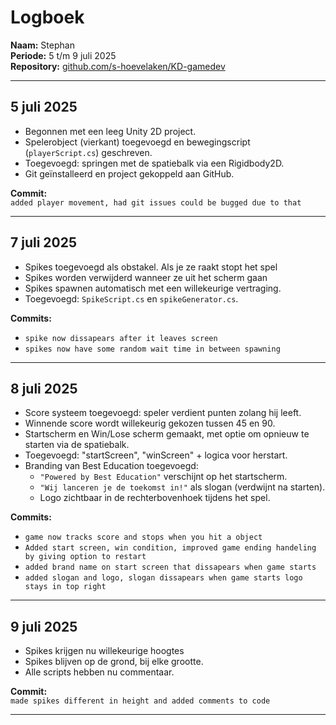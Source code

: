# Logboek 

**Naam:** Stephan  
**Periode:** 5 t/m 9 juli 2025  
**Repository:** [github.com/s-hoevelaken/KD-gamedev](https://github.com/s-hoevelaken/KD-gamedev)

---

## 5 juli 2025

- Begonnen met een leeg Unity 2D project.
- Spelerobject (vierkant) toegevoegd en bewegingscript (`playerScript.cs`) geschreven.
- Toegevoegd: springen met de spatiebalk via een Rigidbody2D.
- Git geïnstalleerd en project gekoppeld aan GitHub.

**Commit:**  
`added player movement, had git issues could be bugged due to that`

---

## 7 juli 2025

- Spikes toegevoegd als obstakel. Als je ze raakt stopt het spel
- Spikes worden verwijderd wanneer ze uit het scherm gaan 
- Spikes spawnen automatisch met een willekeurige vertraging.
- Toegevoegd: `SpikeScript.cs` en `spikeGenerator.cs`.

**Commits:**  
- `spike now dissapears after it leaves screen`  
- `spikes now have some random wait time in between spawning`

---

## 8 juli 2025

- Score systeem toegevoegd: speler verdient punten zolang hij leeft.
- Winnende score wordt willekeurig gekozen tussen 45 en 90.
- Startscherm en Win/Lose scherm gemaakt, met optie om opnieuw te starten via de spatiebalk.
- Toegevoegd: "startScreen", "winScreen" + logica voor herstart.
- Branding van Best Education toegevoegd:
  - `"Powered by Best Education"` verschijnt op het startscherm.
  - `"Wij lanceren je de toekomst in!"` als slogan (verdwijnt na starten).
  - Logo zichtbaar in de rechterbovenhoek tijdens het spel.

**Commits:**  
- `game now tracks score and stops when you hit a object`  
- `Added start screen, win condition, improved game ending handeling by giving option to restart`  
- `added brand name on start screen that dissapears when game starts`  
- `added slogan and logo, slogan dissapears when game starts logo stays in top right`

---

## 9 juli 2025

- Spikes krijgen nu willekeurige hoogtes
- Spikes blijven op de grond, bij elke grootte.
- Alle scripts hebben nu commentaar.

**Commit:**  
`made spikes different in height and added comments to code`

---


